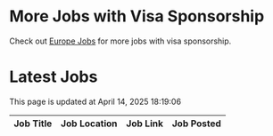 # More Jobs with Visa Sponsorship

Check out [Europe Jobs](https://github.com/sureshparimi/europejobs#latest-jobs) for more jobs with visa sponsorship.

# Latest Jobs

This page is updated at April 14, 2025 18:19:06

| Job Title | Job Location | Job Link | Job Posted |
| --- | --- | --- | --- |
